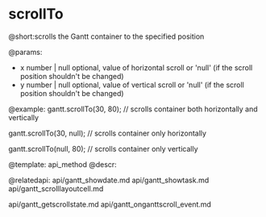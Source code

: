 scrollTo
=============
@short:scrolls the Gantt container to the specified position
	
@params:
* x		number | null		optional, value of horizontal scroll or 'null' (if the scroll position shouldn't be changed)
* y		number | null		optional, value of vertical scroll or 'null' (if the scroll position shouldn't be changed)



@example:
gantt.scrollTo(30, 80); // scrolls container both horizontally and vertically 

gantt.scrollTo(30, null); // scrolls container only horizontally

gantt.scrollTo(null, 80); // scrolls container only vertically 

@template:	api_method
@descr:

@relatedapi:
api/gantt_showdate.md
api/gantt_showtask.md
api/gantt_scrolllayoutcell.md


api/gantt_getscrollstate.md
api/gantt_onganttscroll_event.md
